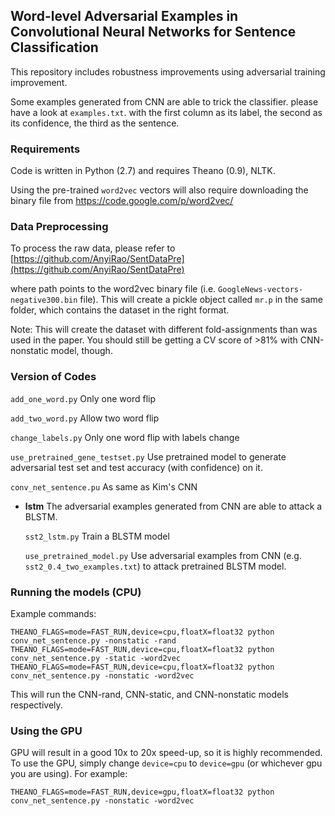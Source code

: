 ## Word-level Adversarial Examples in Convolutional Neural Networks for Sentence Classification

This repository includes robustness improvements using adversarial training improvement. 

Some examples generated from CNN are able to trick the classifier. please have a look at  ``examples.txt``. with the first column as its label, the second as its confidence, the third as the sentence.
### Requirements
Code is written in Python (2.7) and requires Theano (0.9), NLTK.

Using the pre-trained `word2vec` vectors will also require downloading the binary file from
https://code.google.com/p/word2vec/


### Data Preprocessing
To process the raw data, please refer to [https://github.com/AnyiRao/SentDataPre](https://github.com/AnyiRao/SentDataPre)

where path points to the word2vec binary file (i.e. `GoogleNews-vectors-negative300.bin` file). 
This will create a pickle object called `mr.p` in the same folder, which contains the dataset
in the right format.

Note: This will create the dataset with different fold-assignments than was used in the paper.
You should still be getting a CV score of >81% with CNN-nonstatic model, though.

### Version of Codes
``add_one_word.py`` Only one word flip 

``add_two_word.py`` Allow two word flip 

``change_labels.py`` Only one word flip with labels change

``use_pretrained_gene_testset.py`` Use pretrained model to generate adversarial test set and test accuracy (with confidence) on it. 

``conv_net_sentence.pu`` As same as Kim's CNN

* **lstm**
The adversarial examples generated from CNN are able to attack a BLSTM.

	``sst2_lstm.py`` Train a BLSTM model

	``use_pretrained_model.py`` Use adversarial examples from CNN (e.g. ``sst2_0.4_two_examples.txt``) to attack pretrained BLSTM model.
 
### Running the models (CPU)
Example commands:

```
THEANO_FLAGS=mode=FAST_RUN,device=cpu,floatX=float32 python conv_net_sentence.py -nonstatic -rand
THEANO_FLAGS=mode=FAST_RUN,device=cpu,floatX=float32 python conv_net_sentence.py -static -word2vec
THEANO_FLAGS=mode=FAST_RUN,device=cpu,floatX=float32 python conv_net_sentence.py -nonstatic -word2vec
```

This will run the CNN-rand, CNN-static, and CNN-nonstatic models respectively.

### Using the GPU
GPU will result in a good 10x to 20x speed-up, so it is highly recommended. 
To use the GPU, simply change `device=cpu` to `device=gpu` (or whichever gpu you are using).
For example:
```
THEANO_FLAGS=mode=FAST_RUN,device=gpu,floatX=float32 python conv_net_sentence.py -nonstatic -word2vec
```

